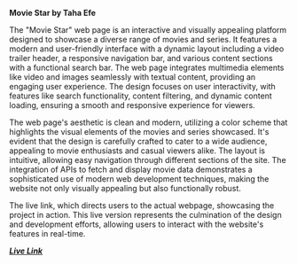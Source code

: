 **Movie Star by Taha Efe**

The "Movie Star" web page is an interactive and visually appealing platform designed to showcase a diverse range of movies and series. It features a modern and user-friendly interface with a dynamic layout including a video trailer header, a responsive navigation bar, and various content sections with a functional search bar. The web page integrates multimedia elements like video and images seamlessly with textual content, providing an engaging user experience. The design focuses on user interactivity, with features like search functionality, content filtering, and dynamic content loading, ensuring a smooth and responsive experience for viewers.

The web page's aesthetic is clean and modern, utilizing a color scheme that highlights the visual elements of the movies and series showcased. It's evident that the design is carefully crafted to cater to a wide audience, appealing to movie enthusiasts and casual viewers alike. The layout is intuitive, allowing easy navigation through different sections of the site. The integration of APIs to fetch and display movie data demonstrates a sophisticated use of modern web development techniques, making the website not only visually appealing but also functionally robust.

The live link, which directs users to the actual webpage, showcasing the project in action. This live version represents the culmination of the design and development efforts, allowing users to interact with the website's features in real-time.

[***Live Link***](https://steadytaha.github.io/MovieStar/)
